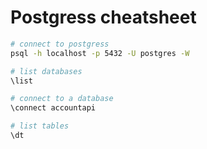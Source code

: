 # Postgress cheatsheet

```bash
# connect to postgress
psql -h localhost -p 5432 -U postgres -W

# list databases
\list

# connect to a database
\connect accountapi 

# list tables
\dt


```



